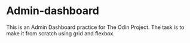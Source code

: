 # Admin-dashboard

This is an Admin Dashboard practice for The Odin Project. The task is to make it from scratch using grid and flexbox.
